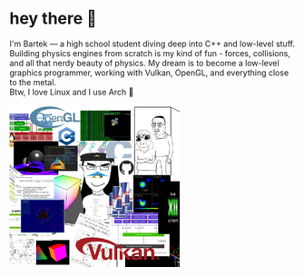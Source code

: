 # hey there 👋  
I'm Bartek — a high school student diving deep into C++ and low-level stuff.  
Building physics engines from scratch is my kind of fun - forces, collisions, and all that nerdy beauty of physics.
My dream is to become a low-level graphics programmer, working with Vulkan, OpenGL, and everything close to the metal.  
Btw, I love Linux and I use Arch 🐧

<img src="nerd.jpg" alt="yep soon" width="300">
